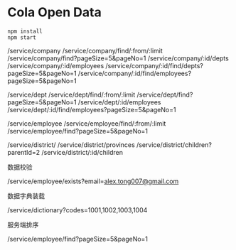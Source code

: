 # Cola Open Data

```
npm install
npm start
```
/service/company
/service/company/find/:from/:limit
/service/company/find?pageSize=5&pageNo=1
/service/company/:id/depts
/service/company/:id/employees
/service/company/:id/find/depts?pageSize=5&pageNo=1
/service/company/:id/find/employees?pageSize=5&pageNo=1

/service/dept
/service/dept/find/:from/:limit
/service/dept/find?pageSize=5&pageNo=1
/service/dept/:id/employees
/service/dept/:id/find/employees?pageSize=5&pageNo=1

/service/employee
/service/employee/find/:from/:limit
/service/employee/find?pageSize=5&pageNo=1

/service/district/
/service/district/provinces
/service/district/children?parentId=2
/service/district/:id/children

数据校验

/service/employee/exists?email=alex.tong007@gmail.com

数据字典装载

/service/dictionary?codes=1001,1002,1003,1004

服务端排序

/service/employee/find?pageSize=5&pageNo=1

